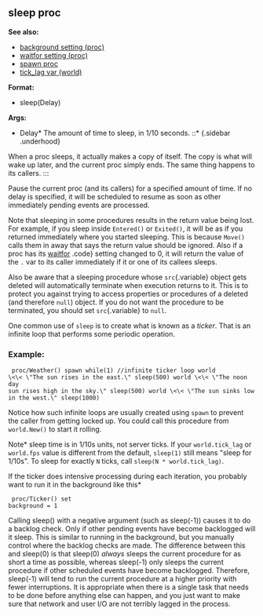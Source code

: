 ## sleep proc
**See also:**
*   [background setting (proc)](/ref/proc/set/background.md) 
*   [waitfor setting (proc)](/ref/proc/set/waitfor.md) 
*   [spawn proc](/ref/proc/spawn.md) 
*   [tick_lag var (world)](/ref/world/var/tick_lag.md) 
<!-- -->
**Format:**
*   sleep(Delay)
<!-- -->
**Args:**
*   Delay* The amount of time to sleep, in 1/10 seconds.
::* {.sidebar .underhood}


When a proc sleeps, it actually makes a copy of itself. The
copy is what will wake up later, and the current proc simply ends. The
same thing happens to its callers.
:::


Pause the current proc (and its callers) for a specified amount
of time. If no delay is specified, it will be scheduled to resume as
soon as other immediately pending events are processed. 

Note
that sleeping in some procedures results in the return value being lost.
For example, if you sleep inside `Entered()` or `Exited()`, it will be
as if you returned immediately where you started sleeping. This is
because `Move()` calls them in away that says the return value should be
ignored. Also if a proc has its [waitfor](/ref/proc/set/waitfor.md) .code}
setting changed to 0, it will return the value of the `.` var to its
caller immediately if it or one of its callees sleeps. 

Also be
aware that a sleeping procedure whose `src`{.variable} object gets
deleted will automatically terminate when execution returns to it. This
is to protect you against trying to access properties or procedures of a
deleted (and therefore `null`) object. If you do not want the procedure
to be terminated, you should set `src`{.variable} to `null`.


One common use of `sleep` is to create what is known as a
*ticker*. That is an infinite loop that performs some periodic
operation.
### Example:

```
 proc/Weather() spawn while(1) //infinite ticker loop world
\<\< \"The sun rises in the east.\" sleep(500) world \<\< \"The noon day
sun rises high in the sky.\" sleep(500) world \<\< \"The sun sinks low
in the west.\" sleep(1000) 
```
 

Notice how such infinite
loops are usually created using `spawn` to prevent the caller from
getting locked up. You could call this procedure from `world.New()` to
start it rolling. 

Note* sleep time is in 1/10s units, not
server ticks. If your `world.tick_lag` or `world.fps` value is different
from the default, `sleep(1)` still means \"sleep for 1/10s\". To sleep
for exactly `N` ticks, call `sleep(N * world.tick_lag)`. 

If the
ticker does intensive processing during each iteration, you probably
want to run it in the background like this* 
```
 proc/Ticker() set
background = 1 
```
 

Calling sleep() with a negative
argument (such as sleep(-1)) causes it to do a backlog check. Only if
other pending events have become backlogged will it sleep. This is
similar to running in the background, but you manually control where the
backlog checks are made. The difference between this and sleep(0) is
that sleep(0) *always* sleeps the current procedure for as short a time
as possible, whereas sleep(-1) only sleeps the current procedure if
other scheduled events have become backlogged. Therefore, sleep(-1) will
tend to run the current procedure at a higher priority with fewer
interruptions. It is appropriate when there is a single task that needs
to be done before anything else can happen, and you just want to make
sure that network and user I/O are not terribly lagged in the process.